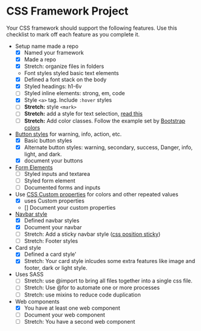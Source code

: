 # CSS Framework Project 

Your CSS framework should support the following features. Use this checklist to mark off each feature as you complete it. 

- Setup name made a repo
  - [x] Named your framework
  - [x] Made a repo
  - [x] Stretch: organize files in folders
  - Font styles styled basic text elements
  - [x] Defined a font stack on the body 
  - [x] Styled headings: h1-6v
  - [ ] Styled inline elements: strong, em, code
  - [x] Style `<a>` tag. Include `:hover` styles
  - [ ] **Stretch:** style `<mark>`
  - [ ] **Stretch:** add a style for text selection, [read this](https://www.w3schools.com/cssref/sel_selection.asp)
  - [ ] **Stretch:** Add color classes. Follow the example set by [Bootstrap colors](https://getbootstrap.com/docs/4.5/utilities/colors/#color)
- [Button styles](https://github.com/Make-School-Courses/FEW-2.2-Web-Design-and-Advanced-CSS/blob/master/lessons/lesson-05.md#design-a-button) for warning, info, action, etc.
  - [x] Basic button styles
  - [x] Alternate button styles: warning, secondary, success, Danger, info, light, and dark. 
  - [x] document your buttons
- [Form Elements](https://github.com/Make-School-Courses/FEW-2.2-Web-Design-and-Advanced-CSS/blob/master/lessons/lesson-06.md#challenge) 
  - [ ] Styled inputs and textarea
  - [ ] Styled form element
  - [ ] Documented forms and inputs
- Use [CSS Custom properties](https://github.com/Make-School-Courses/FEW-2.2-Web-Design-and-Advanced-CSS/blob/master/lessons/lesson-05.md#css-custom-properties) for colors and other repeated values 
  - [x] uses Custom properties
  - [] Document your custom properties
- [Navbar style](https://github.com/Make-School-Courses/FEW-2.2-Web-Design-and-Advanced-CSS/blob/master/lessons/lesson-07.md#nav-bars) 
  - [x] Defined navbar styles
  - [x] Document your navbar
  - [ ] Stretch: Add a sticky navbar style ([css position sticky](https://www.w3schools.com/howto/howto_js_sticky_header.asp))
  - [ ] Stretch: Footer styles
- Card style
  - [x] Defined a card style'
  - [x] Stretch: Your card style inlcudes some extra features like image and footer, dark or light style.
- Uses SASS
  - [ ] Stretch: use @import to bring all files together into a single css file. 
  - [ ] Stretch: Use @for to automate one or more processes
  - [ ] Stretch: use mixins to reduce code duplication
- Web components 
  - [x] You have at least one web component
  - [ ] Document your web component
  - [ ] Stretch: You have a second web component